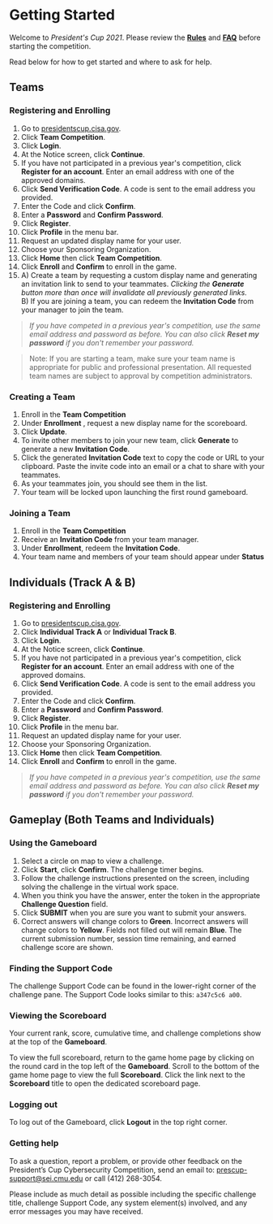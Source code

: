 # Getting Started

Welcome to _President's Cup 2021_. Please review the [**Rules**](https://presidentscup.cisa.gov/#rules) and [**FAQ**](https://presidentscup.cisa.gov/#faq) before starting the competition.

Read below for how to get started and where to ask for help.

## Teams

### Registering and Enrolling

 1. Go to [presidentscup.cisa.gov](https://presidentscup.cisa.gov).
 2. Click **Team Competition**.
 3. Click **Login**.
 4. At the Notice screen, click **Continue**.
 5. If you have not participated in a previous year's competition, click **Register for an account**. Enter an email address with one of the approved domains.
 6. Click **Send Verification Code**. A code is sent to the email address you provided.
 7. Enter the Code and click **Confirm**.
 8. Enter a **Password** and **Confirm Password**.
 9. Click **Register**.
 10. Click **Profile** in the menu bar.
 11. Request an updated display name for your user.
 12. Choose your Sponsoring Organization.
 13. Click **Home** then click **Team Competition**.
 14. Click **Enroll** and **Confirm** to enroll in the game.
 15. A) Create a team by requesting a custom display name and generating an invitation link to send to your teammates. *Clicking the **Generate** button more than once will invalidate all previously generated links.*  
    B) If you are joining a team, you can redeem the **Invitation Code** from your manager to join the team.

> *If you have competed in a previous year's competition, use the same email address and password as before. You can also click **Reset my password** if you don't remember your password.*

> Note: If you are starting a team, make sure your team name is appropriate for public and professional presentation. All requested team names are subject to approval by competition administrators.


### Creating a Team

1. Enroll in the **Team Competition**
2. Under **Enrollment** , request a new display name for the scoreboard.
3. Click **Update**.
4. To invite other members to join your new team, click **Generate** to generate a new **Invitation Code**.
5. Click the generated **Invitation Code** text to copy the code or URL to your clipboard. Paste the invite code into an email or a chat to share with your teammates.
6. As your teammates join, you should see them in the list.
7. Your team will be locked upon launching the first round gameboard.

### Joining a Team

1. Enroll in the **Team Competition**
2. Receive an **Invitation Code** from your team manager.
3. Under **Enrollment**, redeem the **Invitation Code**.
4. Your team name and members of your team should appear under **Status**

## Individuals (Track A & B)

### Registering and Enrolling

 1. Go to [presidentscup.cisa.gov](https://presidentscup.cisa.gov).
 2. Click **Individual Track A** or **Individual Track B**.
 3. Click **Login**.
 4. At the Notice screen, click **Continue**.
 5. If you have not participated in a previous year's competition, click **Register for an account**. Enter an email address with one of the approved domains.
 6. Click **Send Verification Code**. A code is sent to the email address you provided.
 7. Enter the Code and click **Confirm**.
 8. Enter a **Password** and **Confirm Password**.
 9. Click **Register**.
 10. Click **Profile** in the menu bar.
 11. Request an updated display name for your user.
 12. Choose your Sponsoring Organization.
 13. Click **Home** then click **Team Competition**.
 14. Click **Enroll** and **Confirm** to enroll in the game.

> *If you have competed in a previous year's competition, use the same email address and password as before. You can also click **Reset my password** if you don't remember your password.*

## Gameplay (Both Teams and Individuals)

### Using the Gameboard

1. Select a circle on map to view a challenge.
2. Click **Start**, click **Confirm**. The challenge timer begins.
3. Follow the challenge instructions presented on the screen, including solving the challenge in the virtual work space.
4. When you think you have the answer, enter the token in the appropriate **Challenge Question** field.
5. Click **SUBMIT** when you are sure you want to submit your answers.
6. Correct answers will change colors to **Green**. Incorrect answers will change colors to **Yellow**. Fields not filled out will remain **Blue**. The current submission number, session time remaining, and earned challenge score are shown.

### Finding the Support Code

The challenge Support Code can be found in the lower-right corner of the challenge pane. The Support Code looks similar to this: `a347c5c6 a00`.

### Viewing the Scoreboard

Your current rank, score, cumulative time, and challenge completions show at the top of the **Gameboard**.

To view the full scoreboard, return to the game home page by clicking on the round card in the top left of the **Gameboard**. Scroll to the bottom of the game home page to view the full **Scoreboard**. Click the link next to the **Scoreboard** title to open the dedicated scoreboard page.

### Logging out

To log out of the Gameboard, click **Logout** in the top right corner.

### Getting help

To ask a question, report a problem, or provide other feedback on the President’s Cup Cybersecurity Competition, send an email to: [prescup-support@sei.cmu.edu](mailto:prescup-support@sei.cmu.edu) or call (412) 268-3054.

Please include as much detail as possible including the specific challenge title, challenge Support Code, any system element(s) involved, and any error messages you may have received.
